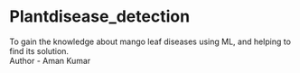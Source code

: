 # Plantdisease_detection
To gain the knowledge about mango leaf diseases using ML, and helping to find its solution.
<br>
Author - Aman Kumar
